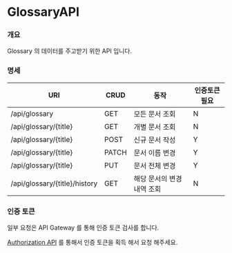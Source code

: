 # GlossaryAPI


### 개요
Glossary 의 데이터를 주고받기 위한 API 입니다.

### 명세

| URI                  | CRUD  | 동작 | 인증토큰 필요 | 
|----------------------|-------| --- |---------|
| /api/glossary        | GET   | 모든 문서 조회 | N       |
| /api/glossary/{title}         | GET   | 개별 문서 조회 | N       |
| /api/glossary/{title}         | POST  | 신규 문서 작성 | Y       |
| /api/glossary/{title}         | PATCH | 문서 이름 변경 | Y       |
| /api/glossary/{title}         | PUT   | 문서 전체 변경 | Y       |
| /api/glossary/{title}/history | GET   | 해당 문서의 변경 내역 조회 | N       |

### 인증 토큰
일부 요청은 API Gateway 를 통해 인증 토큰 검사를 합니다.

[Authorization API](https://github.com/DeokhunKim/JWT-Authorization) 를 통해서 인증 토큰을 획득 해서 요청 해주세요.
